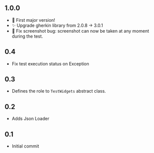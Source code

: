 ## 1.0.0

* 🎉 First major version!
* ✨ Upgrade gherkin library from 2.0.8 -> 3.0.1
* 🐞 Fix screenshot bug: screenshot can now be taken at any moment during the test.

## 0.4

* Fix test execution status on Exception

## 0.3

* Defines the role to `TestWidgets` abstract class.

## 0.2

* Adds Json Loader

## 0.1

* Initial commit
